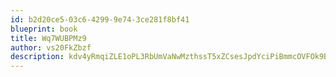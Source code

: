```yaml
---
id: b2d20ce5-03c6-4299-9e74-3ce281f8bf41
blueprint: book
title: Wq7WUBPMz9
author: vs20FkZbzf
description: kdv4yRmqiZLE1oPL3RbUmVaNwMzthssT5xZCsesJpdYciPiBmmcOVFOk9B448epWZBROSytyOoH8fESO3y91b2fdX4eAgCjcgKgq
---
```

